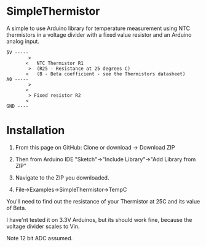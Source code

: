 # SimpleThermistor
A simple to use Arduino library for temperature measurement using NTC thermistors in a voltage divider with a fixed value resistor and an Arduino analog input.

````
5V -----
        >
       <   NTC Thermistor R1
        >  (R25 - Resistance at 25 degrees C)
       <   (B - Beta coefficient - see the Thermistors datasheet)
A0 -----
        >
       <
        > Fixed resistor R2
       <
GND ----

````

# Installation

1. From this page on GitHub: Clone or download -> Download ZIP

2. Then from Arduino IDE "Sketch"->"Include Library"->"Add Library from ZIP"

3. Navigate to the ZIP you downloaded.

4. File->Examples->SimpleThermistor->TempC

You'll need to find out the resistance of your Thermistor at 25C and its value of Beta.

I have'nt tested it on 3.3V Arduinos, but its should work fine, because the voltage divider scales to Vin.

Note 12 bit ADC assumed.
